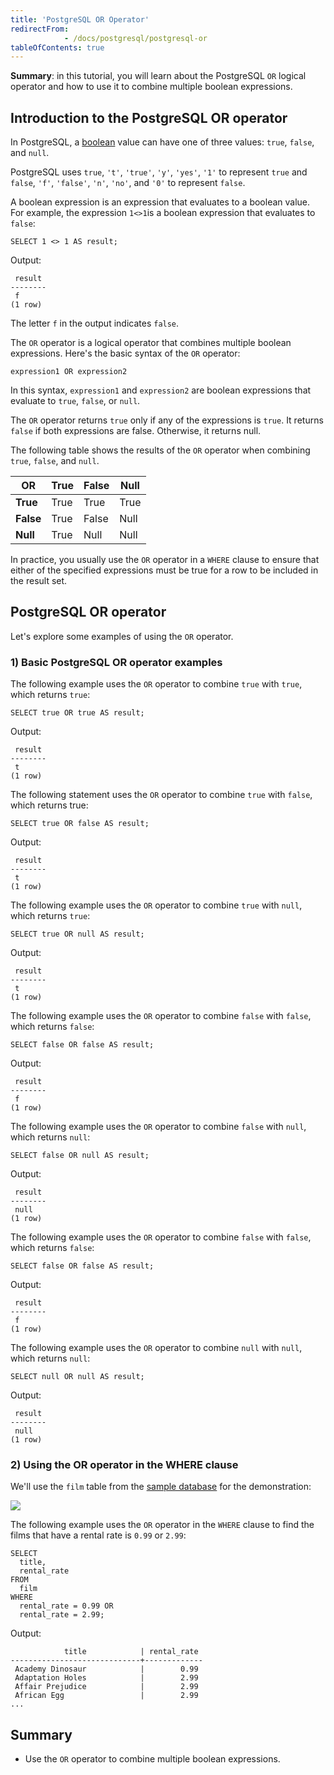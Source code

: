 ```yaml
---
title: 'PostgreSQL OR Operator'
redirectFrom: 
            - /docs/postgresql/postgresql-or
tableOfContents: true
---
```


**Summary**: in this tutorial, you will learn about the PostgreSQL `OR` logical operator and how to use it to combine multiple boolean expressions.

## Introduction to the PostgreSQL OR operator

In PostgreSQL, a [boolean](/docs/postgresql/postgresql-boolean) value can have one of three values: `true`, `false`, and `null`.

PostgreSQL uses `true`, `'t'`, `'true'`, `'y'`, `'yes'`, `'1'` to represent `true` and `false`, `'f'`, `'false'`, `'n'`, `'no'`, and `'0'` to represent `false`.

A boolean expression is an expression that evaluates to a boolean value. For example, the expression `1<>1`is a boolean expression that evaluates to `false`:

```
SELECT 1 <> 1 AS result;
```

Output:

```
 result
--------
 f
(1 row)
```

The letter `f` in the output indicates `false`.

The `OR` operator is a logical operator that combines multiple boolean expressions. Here's the basic syntax of the `OR` operator:

```
expression1 OR expression2
```

In this syntax, `expression1` and `expression2` are boolean expressions that evaluate to `true`, `false`, or `null`.

The `OR` operator returns `true` only if any of the expressions is `true`. It returns `false` if both expressions are false. Otherwise, it returns null.

The following table shows the results of the `OR` operator when combining `true`, `false`, and `null`.

| OR        | True | False | Null |
| --------- | ---- | ----- | ---- |
| **True**  | True | True  | True |
| **False** | True | False | Null |
| **Null**  | True | Null  | Null |

In practice, you usually use the `OR` operator in a `WHERE` clause to ensure that either of the specified expressions must be true for a row to be included in the result set.

## PostgreSQL OR operator

Let's explore some examples of using the `OR` operator.

### 1) Basic PostgreSQL OR operator examples

The following example uses the `OR` operator to combine `true` with `true`, which returns `true`:

```
SELECT true OR true AS result;
```

Output:

```
 result
--------
 t
(1 row)
```

The following statement uses the `OR` operator to combine `true` with `false`, which returns true:

```
SELECT true OR false AS result;
```

Output:

```
 result
--------
 t
(1 row)
```

The following example uses the `OR` operator to combine `true` with `null`, which returns `true`:

```
SELECT true OR null AS result;
```

Output:

```
 result
--------
 t
(1 row)
```

The following example uses the `OR` operator to combine `false` with `false`, which returns `false`:

```
SELECT false OR false AS result;
```

Output:

```
 result
--------
 f
(1 row)
```

The following example uses the `OR` operator to combine `false` with `null`, which returns `null`:

```
SELECT false OR null AS result;
```

Output:

```
 result
--------
 null
(1 row)
```

The following example uses the `OR` operator to combine `false` with `false`, which returns `false`:

```
SELECT false OR false AS result;
```

Output:

```
 result
--------
 f
(1 row)
```

The following example uses the `OR` operator to combine `null` with `null`, which returns `null`:

```
SELECT null OR null AS result;
```

Output:

```
 result
--------
 null
(1 row)
```

### 2) Using the OR operator in the WHERE clause

We'll use the `film` table from the [sample database](/docs/postgresql/postgresql-getting-started/postgresql-sample-database) for the demonstration:

![](/postgresqltutorial_data/film.png)

The following example uses the `OR` operator in the `WHERE` clause to find the films that have a rental rate is `0.99` or `2.99`:

```
SELECT
  title,
  rental_rate
FROM
  film
WHERE
  rental_rate = 0.99 OR
  rental_rate = 2.99;
```

Output:

```
            title            | rental_rate
-----------------------------+-------------
 Academy Dinosaur            |        0.99
 Adaptation Holes            |        2.99
 Affair Prejudice            |        2.99
 African Egg                 |        2.99
...
```

## Summary

- Use the `OR` operator to combine multiple boolean expressions.
